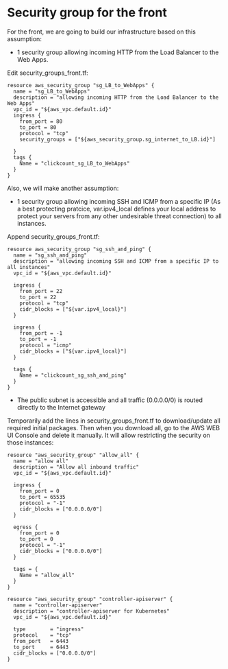 # Security group for the front

For the front, we are going to build our infrastructure based on this assumption:
- 1 security group allowing incoming HTTP from the Load Balancer to the Web Apps.


Edit security_groups_front.tf:
```console
resource aws_security_group "sg_LB_to_WebApps" {
  name = "sg_LB_to_WebApps"
  description = "allowing incoming HTTP from the Load Balancer to the Web Apps"
  vpc_id = "${aws_vpc.default.id}"
  ingress {
    from_port = 80
    to_port = 80
    protocol = "tcp"
    security_groups = ["${aws_security_group.sg_internet_to_LB.id}"]
  
  }
  tags {
    Name = "clickcount_sg_LB_to_WebApps"
  }
}
```

Also, we will make another assumption:
- 1 security group allowing incoming SSH and ICMP from a specific IP (As a best protecting pratcice, var.ipv4_local defines your local address to protect your servers from any other undesirable threat connection) to all instances.

Append security_groups_front.tf:
```console
resource aws_security_group "sg_ssh_and_ping" {
  name = "sg_ssh_and_ping"
  description = "allowing incoming SSH and ICMP from a specific IP to all instances"
  vpc_id = "${aws_vpc.default.id}"
  
  ingress {
    from_port = 22
    to_port = 22
    protocol = "tcp"
    cidr_blocks = ["${var.ipv4_local}"]
  }
  
  ingress {
    from_port = -1
    to_port = -1
    protocol = "icmp"
    cidr_blocks = ["${var.ipv4_local}"]
  }
  
  tags {
    Name = "clickcount_sg_ssh_and_ping"
  }
}
```



- The public subnet is accessible and all traffic (0.0.0.0/0) is routed directly to the Internet gateway


Temporarily add the lines in security_groups_front.tf to download/update all required initial packages.
Then when you download all, go to the AWS WEB UI Console and delete it manually. 
It will allow restricting the security on those instances:
```console
resource "aws_security_group" "allow_all" {
  name = "allow all"
  description = "Allow all inbound traffic"
  vpc_id = "${aws_vpc.default.id}"

  ingress {
    from_port = 0
    to_port = 65535
    protocol = "-1"
    cidr_blocks = ["0.0.0.0/0"]
  }

  egress {
    from_port = 0
    to_port = 0
    protocol = "-1"
    cidr_blocks = ["0.0.0.0/0"]
  }

  tags = {
    Name = "allow_all"
  }
}
```

```console
resource "aws_security_group" "controller-apiserver" {
  name = "controller-apiserver"
  description = "controller-apiserver for Kubernetes"
  vpc_id = "${aws_vpc.default.id}"

  type        = "ingress"
  protocol    = "tcp"
  from_port   = 6443
  to_port     = 6443
  cidr_blocks = ["0.0.0.0/0"]
}
```
